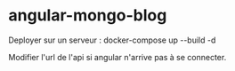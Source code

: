 # angular-mongo-blog

Deployer sur un serveur :
docker-compose up --build -d

Modifier l'url de l'api si angular n'arrive pas à se connecter.

